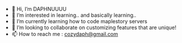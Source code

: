 - 👋 Hi, I’m DAPHNUUUU
- 👀 I’m interested in learning.. and basically learning..
- 🌱 I’m currently learning how to code maplestory servers
- 💞️ I’m looking to collaborate on customizing features that are unique!
- 📫 How to reach me : cozydaph@gmail.com 

<!---
daphnu/daphnu is a ✨ special ✨ repository because its `README.md` (this file) appears on your GitHub profile.
You can click the Preview link to take a look at your changes.
--->
